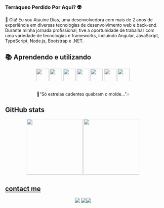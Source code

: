 ### Terráqueo Perdido Por Aqui? 👽

👾 Olá! Eu sou Atauine Dias, uma desenvolvedora com mais de 2 anos de experiência em diversas tecnologias de desenvolvimento web e back-end. Durante minha jornada profissional, tive a oportunidade de trabalhar com uma variedade de tecnologias e frameworks, incluindo Angular, JavaScript, TypeScript, Node.js, Bootstrap e .NET.

## 📚 Aprendendo e utilizando
<div align="center" > 
<img src="https://cdn.jsdelivr.net/gh/devicons/devicon/icons/csharp/csharp-line.svg" width="40" height="40"/>
<img src="https://cdn.jsdelivr.net/gh/devicons/devicon/icons/javascript/javascript-original.svg" width="40" height="40"/>
<img src="https://cdn.jsdelivr.net/gh/devicons/devicon/icons/css3/css3-plain.svg" width="40" height="40"/>
<img src="https://cdn.jsdelivr.net/gh/devicons/devicon/icons/mysql/mysql-original.svg" width="40" height="40"/>
<img src="https://cdn.jsdelivr.net/gh/devicons/devicon/icons/figma/figma-original.svg" width="40" height="40"/>
<img src="https://cdn.jsdelivr.net/gh/devicons/devicon/icons/nodejs/nodejs-original.svg" width="40" height="40"/>
<img src="https://cdn.jsdelivr.net/gh/devicons/devicon/icons/vscode/vscode-original.svg" width="40" height="40"/>
</div>

 ##         

<p align="center">🌠“Só estrelas cadentes quebram o molde...”🎶</p>

## GitHub stats

<div align="center">
  <a href="https://github.com/Q-Atalien">
  <img height="180em" src="https://github-readme-stats.vercel.app/api?username=Q-Atalien&show_icons=true&theme=city_lights&include_all_commits=true&count_private=false"/>
  <img height="180em" src="https://github-readme-stats.vercel.app/api/top-langs/?username=Q-Atalien&layout=compact&langs_count=7&theme=city_lights"/>
</div>
  
 ## contact me
  
<div align="center" > 
<a href="https://www.instagram.com/im__roxy/" target="_blank"><img src="https://img.shields.io/badge/-Instagram-%23E4405F?style=for-the-badge&logo=instagram&logoColor=white" target="_blank"></a>
<a href = "mailto:atauinesouto@gmail.com"><img src="https://img.shields.io/badge/-Gmail-%23333?style=for-the-badge&logo=gmail&logoColor=white" target="_blank </a>
 
<a href="https://www.linkedin.com/in/atauine/" target="_blank"><img src="https://img.shields.io/badge/-LinkedIn-%230077B5?style=for-the-badge&logo=linkedin&logoColor=white" target="_blank"></a> 
</div>
